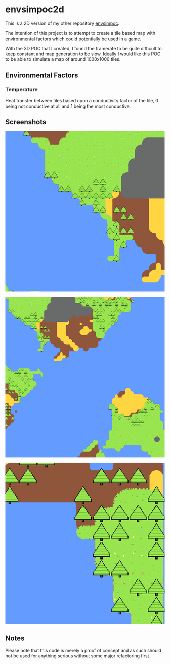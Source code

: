 # envsimpoc2d

This is a 2D version of my other repository [envsimpoc](https://github.com/NickDevoctomy/envsimpoc).

The intention of this project is to attempt to create a tile based map with environmental factors which could potentially be used in a game.

With the 3D POC that I created, I found the framerate to be quite difficult to keep constant and map generation to be slow.  Ideally I would like this POC to be able to simulate a map of around 1000x1000 tiles.

## Environmental Factors

### Temperature

Heat transfer between tiles based upon a conductivity factor of the tile, 0 being not conductive at all and 1 being the most conductive.

## Screenshots

![Screenshot 1](https://raw.githubusercontent.com/NickDevoctomy/envsimpoc2d/main/Screenshots/1.png)

![Screenshot 2](https://raw.githubusercontent.com/NickDevoctomy/envsimpoc2d/main/Screenshots/2.png)

![Screenshot 3](https://raw.githubusercontent.com/NickDevoctomy/envsimpoc2d/main/Screenshots/3.png)

## Notes

Please note that this code is merely a proof of concept and as such should not be used for anything serious without some major refactoring first.